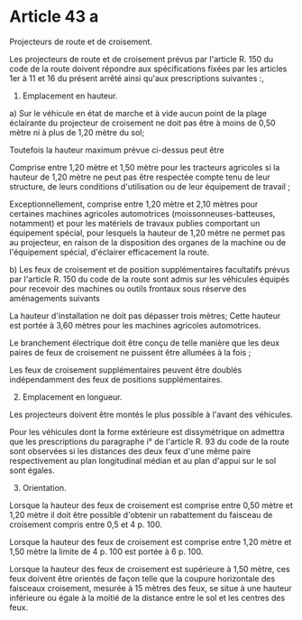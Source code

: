 # Article 43 a

Projecteurs de route et de croisement.

Les projecteurs de route et de croisement prévus par l'article R. 150 du code de la route doivent répondre aux spécifications fixées par les articles 1er à 11 et 16 du présent arrêté ainsi qu'aux prescriptions suivantes :,

1. Emplacement en hauteur.

a) Sur le véhicule en état de marche et à vide aucun point de la plage éclairante du projecteur de croisement ne doit pas être à moins de 0,50 mètre ni à plus de 1,20 mètre du sol;

Toutefois la hauteur maximum prévue ci-dessus peut être

Comprise entre 1,20 mètre et 1,50 mètre pour les tracteurs agricoles si la hauteur de 1,20 mètre ne peut pas être respectée compte tenu de leur structure, de leurs conditions d'utilisation ou de leur équipement de travail ;

Exceptionnellement, comprise entre 1,20 mètre et 2,10 mètres pour certaines machines agricoles automotrices (moissonneuses-batteuses, notamment) et pour les matériels de travaux publies comportant un équipement spécial, pour lesquels la hauteur de 1,20 mètre ne permet pas au projecteur, en raison de la disposition des organes de la machine ou de l'équipement spécial, d'éclairer efficacement la route.

b) Les feux de croisement et de position supplémentaires facul­tatifs prévus par l'article R. 150 du code de la route sont admis sur les véhicules équipés pour recevoir des machines ou outils frontaux sous réserve des aménagements suivants

La hauteur d'installation ne doit pas dépasser trois mètres; Cette hauteur est portée à 3,60 mètres pour les machines agricoles automotrices.

Le branchement électrique doit être conçu de telle manière que les deux paires de feux de croisement ne puissent être allumées à la fois ;

Les feux de croisement supplémentaires peuvent être doublés indépendamment des  feux de positions supplémentaires.

2. Emplacement en longueur.

Les projecteurs doivent être montés le plus possible à l'avant des véhicules.

Pour les véhicules dont la forme extérieure est dissymétrique on admettra que les prescriptions du paragraphe i° de l'article R. 93 du code de la route sont observées si les distances des deux feux d'une même paire respectivement au plan longitudinal médian et au plan d'appui sur le sol sont égales.

3. Orientation.

Lorsque la hauteur des feux de croisement est comprise entre 0,50 mètre et 1,20 mètre il doit être possible d'obtenir un rabatte­ment du faisceau de croisement compris entre 0,5 et 4 p. 100.

Lorsque la hauteur des feux de croisement est comprise entre 1,20 mètre et 1,50 mètre la limite de 4 p. 100 est portée à 6 p. 100.

Lorsque la hauteur des feux de croisement est supérieure à 1,50 mètre, ces feux doivent être orientés de façon telle que la coupure horizontale des faisceaux croisement, mesurée à 15 mètres des feux, se situe à une hauteur inférieure ou égale à la moitié de la distance entre le sol et les centres des feux.
